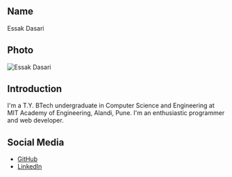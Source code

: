 ## Name
Essak Dasari

## Photo
![Essak Dasari](https://drive.google.com/file/d/1EZSesUGpEm1oTAZDnwN2VRRb_KMMwf2n/view?usp=sharing)

## Introduction
I'm a T.Y. BTech undergraduate in Computer Science and Engineering at MIT Academy of Engineering, Alandi, Pune. I'm an enthusiastic programmer and web developer.

## Social Media
- [GitHub](https://github.com/110Essak)
- [LinkedIn](https://www.linkedin.com/in/essak-dasari-8750591b7/)